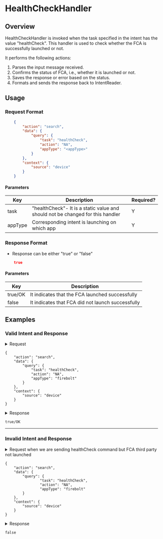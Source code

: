 # HealthCheckHandler 

## Overview

HealthCheckHandler is invoked when the task specified in the intent has the value "healthCheck". This handler is used to check whether the FCA is successfully launched or not.

It performs the following actions:
1. Parses the input message received.
2. Confirms the status of FCA, i.e., whether it is launched or not.
3. Saves the response or error based on the status.
4. Formats and sends the response back to IntentReader.

## Usage

### Request Format

```json
    {
        "action": "search",
        "data": {
            "query": {
                "task": "healthCheck",
                "action": "NA",
                "appType": "<appType>"
            }
        },
        "context": {
            "source": "device"
        }
    }
```

#### Parameters

| Key                 | Description                                                                         | Required?   |
| ------------------- | ----------------------------------------------------------------------------------- | ----------- |
| task                | "healthCheck"- It is a static value and should not be changed for this handler      | Y           |
| appType             | Corresponding intent is launching on which app                                      | Y           |


### Response Format
* Response can be either "true" or "false"

```json
    true
```
#### Parameters

| Key                         | Description                                             |
| --------------------------- | --------------------------------------------------------|
| true/OK                     | It indicates that the FCA launched successfully         |
| false                       | It indicates that FCA did not launch successfully       |




## Examples

### Valid Intent and Response

<details>
    <summary> Request </summary>
</details>

    {
        "action": "search",
        "data": {
            "query": {
                "task": "healthCheck",
                "action": "NA",
                "appType": "firebolt"
            }
        },
        "context": {
            "source": "device"
        }
    }

<details>
    <summary> Response </summary>
</details>

    true/OK

----------------------------------------------------------------------------------------------------------------------

### Invalid Intent and Response

<details>
    <summary>Request when we are sending healthCheck command but FCA third party not launched  </summary>
</details>
 
    {
        "action": "search",
        "data": {
            "query": {
                    "task": "healthCheck",
                    "action": "NA",
                    "appType": "firebolt"
            }
        },
        "context": {
            "source": "device"
        }
    }

<details>
    <summary> Response  </summary>
</details>

    false
